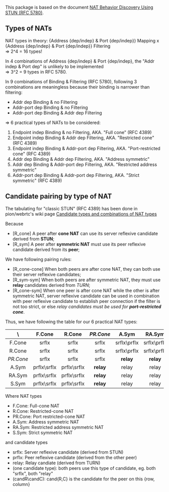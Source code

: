 This package is based on the document [NAT Behavior Discovery Using STUN (RFC 5780)](https://www.netmanias.com/en/post/techdocs/6067/nat-network-protocol/nat-behavior-discovery-using-stun-rfc-5780).

## Types of NATs

NAT types in theory: {Address {dep/indep} & Port {dep/indep}} Mapping x {Address {dep/indep} & Port {dep/indep}} Filtering \
=> 2^4 = 16 types!

In 4 combinations of Address {dep/indep} & Port {dep/indep}, the "Addr indep & Port dep" is unlikely to be implemented \
=> 3^2 = 9 types in RFC 5780.

In 9 combinations of Binding & Filtering (RFC 5780), following 3 combinations are meaningless because their binding is narrower than filtering:
- Addr dep Binding & no Filtering
- Addr-port dep Binding & no Filtering
- Addr-port dep Binding & Addr dep Filtering

=> 6 practical types of NATs to be considered:
1. Endpoint indep Binding & no Filtering, AKA. "Full cone" (RFC 4389)
2. Endpoint indep Binding & Addr dep Filtering, AKA. "Restricted cone" (RFC 4389)
3. Endpoint indep Binding & Addr-port dep Filtering, AKA. "Port-restricted cone" (RFC 4389)
4. Addr dep Binding & Addr dep Filtering, AKA. "Address symmetric"
5. Addr dep Binding & Addr-port dep Filtering, AKA. "Restricted address symmetric"
6. Addr-port dep Binding & Addr-port dep Filtering, AKA. "Strict symmetric" (RFC 4389)

## Candidate pairing by type of NAT

The tabulating for "classic STUN" (RFC 4389) has been done in pion/webrtc's wiki page [Candidate types and combinations of NAT types](https://github.com/pion/webrtc/wiki/Network-Address-Translation#candidate-types-and-combinations-of-nat-types)

Because
- \[R_cone\] A peer after **cone NAT** can use its server reflexive candidate derived from **STUN**;
- \[R_sym\] A peer after **symmetric NAT** must use its peer reflexive candidate derived from its **peer**;

We have following pairing rules:
- \[R_cone-cone\] When both peers are after cone NAT, they can both use their server reflexive candidates;
- \[R_sym-sym\] When both peers are after symmetric NAT, they must use **relay** candidates derived from *TURN*;
- \[R_cone-sym\] When one peer is after cone NAT while the other is after symmetric NAT, server reflexive candidate can be used in combination with peer reflexive candidate to establish peer connection if the filter is not too strict, or else _relay candidates must be used for **port-restricted cone**_.

Thus, we have following the table for our 6 practical NAT types:

|    \    | F.Cone     | R.Cone     | _PR.Cone_  | A.Sym      | RA.Sym     | S.Sym      |
|:-------:|:----------:|:----------:|:----------:|:----------:|:----------:|:----------:|
| F.Cone  |srflx       |srflx       |srflx       |srflx\prflx |srflx\prflx |srflx\prflx |
| R.Cone  |srflx       |srflx       |srflx       |srflx\prflx |srflx\prflx |srflx\prflx |
|_PR.Cone_|srflx       |srflx       |srflx       |**relay**   |**relay**   |**relay**   |
| A.Sym   |prflx\srflx |prflx\srflx |**relay**   |relay       |relay       |relay       |
| RA.Sym  |prflx\srflx |prflx\srflx |**relay**   |relay       |relay       |relay       |
| S.Sym   |prflx\srflx |prflx\srflx |**relay**   |relay       |relay       |relay       |

Where NAT types
* F.Cone: Full-cone NAT
* R.Cone: Restricted-cone NAT
* PR.Cone: Port restricted-cone NAT
* A.Sym: Address symmetric NAT
* RA.Sym: Restricted address symmetric NAT
* S.Sym: Strict symmetric NAT

and candidate types
* srflx: Server reflexive candidate (derived from STUN)
* prflx: Peer reflexive candidate (derived from the other peer)
* relay: Relay candiate (derived from TURN)
* (one candidate type): both peers use this type of candidate, eg. both "srflx", both "relay"
* (candR\candC): cand{R,C} is the candidate for the peer on this {row, column}
